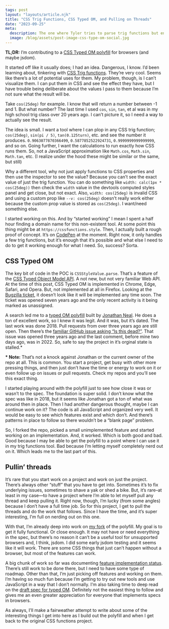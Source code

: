 ```yaml
---
tags: post
layout: "layouts/article.njk"
title: "CSS Trig Functions, CSS Typed OM, and Pulling on Threads"
date: "2023-09-25"
meta:
  description: The one where Tyler tries to parse trig functions but ends down the typed OM rabbit hole
  image: /blog/assets/post-image-css-type-om-social.jpg
---
```


<b>TL;DR:</b> I’m contributing to a [CSS Typed OM polyfill](https://github.com/tylergaw/css-typed-om) for browsers (and maybe jsdom).

It started off like it usually does; I had an idea. Dangerous, I know. I’d been learning about, tinkering with [CSS Trig functions](https://web.dev/css-trig-functions/). They’re very cool. Seems like there’s a lot of potential uses for them. My problem, though, is I can’t visualize them. I can put them in CSS and see the effect they have, but I have trouble being deliberate about the values I pass to them because I’m not sure what the result will be.

Take `cos(25deg)` for example. I know that will return a number between -1 and 1. But what number? The last time I used `cos`, `sin`, `tan`, et al was in my high school trig class over 20 years ago. I can’t picture it, so I need a way to actually see the result.

The idea is small. I want a tool where I can plop in any CSS trig function; `cos(25deg)`, `sin(pi / 5)`, `tan(0.125turn)`, etc. and see the number it produces. `0.9063077870366499`, `0.5877852522924731`, `0.9999999999999999`, and so on. Going further, I want the calculations to run exactly how CSS runs them. So, not a JavaScript approximation like `Math.cos`, `Math.sin`, `Math.tan`, etc. (I realize under the hood these might be similar or the same, but still)

Why a different tool, why not just apply functions to CSS properties and then use the inspector to see the value? Because you can’t see the exact value of just the trig function. You can do something like `width: calc(1px * cos(25deg))` then check the `width` value in the devtools computed styles panel and get close, but not exact. Also, `width: cos(25deg)` is invalid CSS and using a custom prop like `--v: cos(25deg)` doesn’t really work either because the custom prop value is stored as `cos(25deg)`. I want/need something else.

I started working on this. And by “started working” I mean I spent a half hour finding a domain name for this non-existent tool. At some point this thing might be at `https://cssfunctions.style`. Then, I actually built a rough proof of concept. It’s on [CodePen](https://codepen.io/tylergaw/pen/QWzdrWN?editors=1010) at the moment. Right now, it only handles a few trig functions, but it’s enough that it’s possible and what else I need to do to get it working enough for what I need. So, success? Sorta.

## CSS Typed OM

The key bit of code in the POC is `CSSStyleValue.parse`. That’s a feature of the [CSS Typed Object Model API](https://developer.mozilla.org/en-US/docs/Web/API/CSS_Typed_OM_API). A not new, but not very familiar Web API. At the time of this post, CSS Typed OM is implemented in Chrome, Edge, Safari, and Opera. But, not implemented at all in Firefox. Looking at the [Bugzilla ticket](https://bugzilla.mozilla.org/show_bug.cgi?id=1278697), it doesn’t look like it will be implemented any time soon. The ticket was opened seven years ago and the only recent activity is it being marked as unassigned.

A search led me to a [typed OM polyfill](https://github.com/csstools/css-typed-om) built by [Jonathan Neal](https://jonneal.dev/). He does a ton of excellent work, so I knew it was legit. And it was, but it’s dated. The last work was done 2018. Pull requests from over three years ago are still open. Then there’s the [familiar GitHub issue asking “Is this dead?”](https://github.com/csstools/css-typed-om/issues/9). That issue was opened three years ago and the last comment, before mine two days ago, was in 2022. So, safe to say the project in it’s orginal state is stalled.\*

<p class="note-special"><b>* Note:</b> That’s not a knock against Jonathan or the current owner of the repo at all. This is common. You start a project, get busy with other more pressing things, and then just don’t have the time or energy to work on it or even follow up on issues or pull requests. Check my repos and you’ll see this exact thing.</p>

I started playing around with the polyfill just to see how close it was or wasn’t to the spec. The foundation is super solid. I don’t know what the spec was like in 2018, but it seems like Jonathan got a ton of what was around then in place. Then I had another dangerous thought, maybe I can continue work on it? The code is all JavaScript and organized very well. It would be easy to see which features exist and which don’t. And there’s patterns in place to follow so there wouldn’t be a “blank page” problem.

So, I forked the repo, picked a small unimplemented feature and started working on an implementation. And, it worked. Which is both good and bad. Good because I may be able to get the polyfill to a point where I can use it in my trig functions tool. Bad because I’m letting myself completely nerd out on it. Which leads me to the last part of this.

## Pullin’ threads

It’s rare that you start work on a project and work on just the project. There’s always other “stuff” that you have to get into. Sometimes it’s to fix underlying issues, sometimes to shave a yak or shed a bike. But, it’s rare–at least in my case—to have a project where I’m able to let myself pull any thread and keep pulling it. Right now, though, I’m lucky (from some angles) because I don’t have a full time job. So for this project, I get to pull the threads and do the work that follows. Since I have the time, and it’s super interesting, I'm full on nerding out on this one.

With that, I’m already deep into work on [my fork](https://github.com/tylergaw/css-typed-om) of the polyfill. My goal is to get it fully functional. Or close enough. It may not have or need everything in the spec, but there’s no reason it can’t be a useful tool for unsupported browsers and, I think, jsdom. I did some early jsdom testing and it seems like it will work. There are some CSS things that just can’t happen without a browser, but most of the features can work.

A big chunk of work so far was documenting [feature implementation status](https://github.com/tylergaw/css-typed-om#feature-implementation-status). There’s still work to be done there, but I need to have some type of roadmap. Other than that, I’m just picking off features and working on them. I’m having so much fun because I’m getting to try out new tools and use JavaScript in a way that I don’t normally. I’m also taking time to deep read on the [draft spec for typed OM](https://drafts.css-houdini.org/css-typed-om). Definitely not the easiest thing to follow and gives me an even greater appreciation for everyone that implements specs in browsers.

As always, I’ll make a fairweather attempt to write about some of the interesting things I get into here as I build out the polyfill and when I get back to the original CSS functions project.
